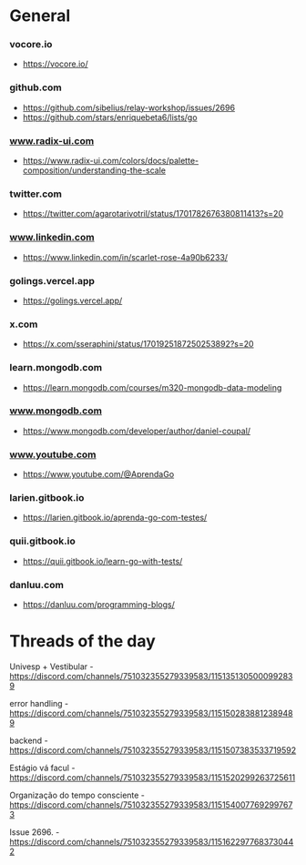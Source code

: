 # General

### vocore.io
- <https://vocore.io/>

### github.com
- <https://github.com/sibelius/relay-workshop/issues/2696>
- <https://github.com/stars/enriquebeta6/lists/go>

### www.radix-ui.com
- <https://www.radix-ui.com/colors/docs/palette-composition/understanding-the-scale>

### twitter.com
- <https://twitter.com/agarotarivotril/status/1701782676380811413?s=20>

### www.linkedin.com
- <https://www.linkedin.com/in/scarlet-rose-4a90b6233/>

### golings.vercel.app
- <https://golings.vercel.app/>

### x.com
- <https://x.com/sseraphini/status/1701925187250253892?s=20>

### learn.mongodb.com
- <https://learn.mongodb.com/courses/m320-mongodb-data-modeling>

### www.mongodb.com
- <https://www.mongodb.com/developer/author/daniel-coupal/>

### www.youtube.com
- <https://www.youtube.com/@AprendaGo>

### larien.gitbook.io
- <https://larien.gitbook.io/aprenda-go-com-testes/>

### quii.gitbook.io
- <https://quii.gitbook.io/learn-go-with-tests/>

### danluu.com
- <https://danluu.com/programming-blogs/>

# Threads of the day

Univesp + Vestibular - https://discord.com/channels/751032355279339583/1151351305000992839


error handling - https://discord.com/channels/751032355279339583/1151502838812389489


backend - https://discord.com/channels/751032355279339583/1151507383533719592


Estágio vá facul - https://discord.com/channels/751032355279339583/1151520299263725611


Organização do tempo consciente - https://discord.com/channels/751032355279339583/1151540077692997673


Issue 2696. - https://discord.com/channels/751032355279339583/1151622977683730442


